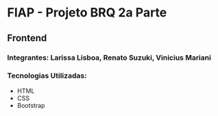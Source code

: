 # FIAP - Projeto BRQ 2a Parte

## Frontend

### Integrantes: Larissa Lisboa, Renato Suzuki, Vinicius Mariani

### Tecnologias Utilizadas:
<ul>
<li>HTML</li>
<li>CSS</li>
<li>Bootstrap</li>
</ul>